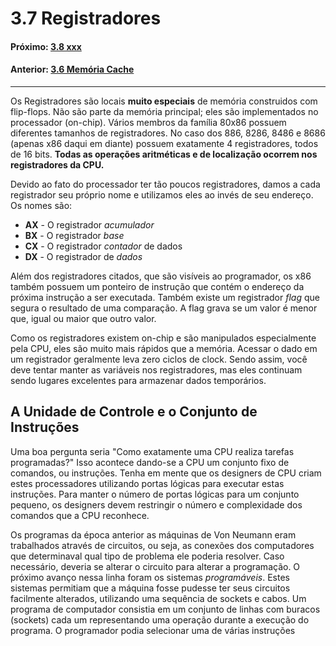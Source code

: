 
# 3.7 Registradores

#### Próximo: [3.8 xxx](./xxx.md)  
#### Anterior: [3.6 Memória Cache](./cache.md)  

---  

Os Registradores são locais **muito especiais** de memória construidos com flip-flops. Não são parte da memória principal; eles são implementados no processador (on-chip). Vários membros da família 80x86 possuem diferentes tamanhos de registradores. No caso dos 886, 8286, 8486 e 8686 (apenas x86 daqui em diante) possuem exatamente 4 registradores, todos de 16 bits. **Todas as operações aritméticas e de localização ocorrem nos registradores da CPU.**  

Devido ao fato do processador ter tão poucos registradores, damos a cada registrador seu próprio nome e utilizamos eles ao invés de seu endereço. Os nomes são:  
* **AX** - O registrador _acumulador_  
* **BX** - O registrador _base_  
* **CX** - O registrador _contador_ de dados  
* **DX** - O registrador de _dados_  

Além dos registradores citados, que são visíveis ao programador, os x86 também possuem um ponteiro de instrução que contém o endereço da próxima instrução a ser executada. Também existe um registrador _flag_ que segura o resultado de uma comparação. A flag grava se um valor é menor que, igual ou maior que outro valor.  

Como os registradores existem on-chip e são manipulados especialmente pela CPU, eles são muito mais rápidos que a memória. Acessar o dado em um registrador geralmente leva zero ciclos de clock. Sendo assim, você deve tentar manter as variáveis nos registradores, mas eles continuam sendo lugares excelentes para armazenar dados temporários.  

## A Unidade de Controle e o Conjunto de Instruções  
Uma boa pergunta seria "Como exatamente uma CPU realiza tarefas programadas?" Isso acontece dando-se a CPU um conjunto fixo de comandos, ou instruções. Tenha em mente que os designers de CPU criam estes processadores utilizando portas lógicas para executar estas instruções. Para manter o número de portas lógicas para um conjunto pequeno, os designers devem  restringir o número e complexidade dos comandos que a CPU reconhece.  

Os programas da época anterior as máquinas de Von Neumann eram trabalhados através de circuitos, ou seja, as conexões dos computadores que determinaval qual tipo de problema ele poderia resolver. Caso necessário, deveria se alterar o circuito para alterar a programação. O próximo avanço nessa linha foram os sistemas _programáveis_. Estes sistemas permitiam que a máquina fosse pudesse ter seus circuitos facilmente alterados, utilizando uma sequência de sockets e cabos. Um programa de computador consistia em um conjunto de linhas com buracos (sockets) cada um representando uma operação durante a execução do programa. O programador podia selecionar uma de várias instruções